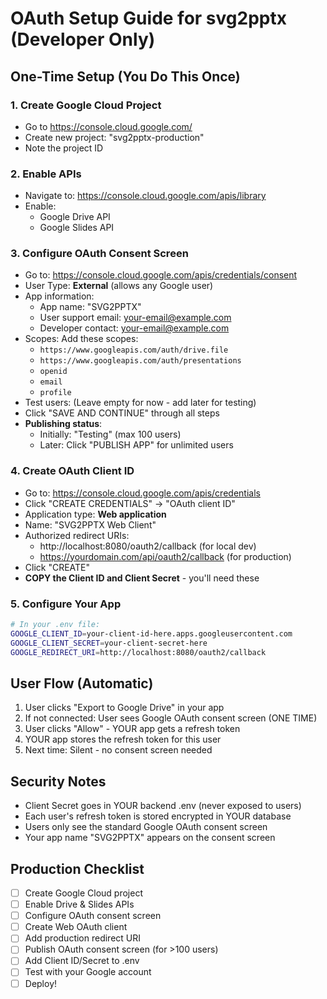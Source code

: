 # OAuth Setup Guide for svg2pptx (Developer Only)

## One-Time Setup (You Do This Once)

### 1. Create Google Cloud Project
- Go to https://console.cloud.google.com/
- Create new project: "svg2pptx-production"
- Note the project ID

### 2. Enable APIs
- Navigate to: https://console.cloud.google.com/apis/library
- Enable:
  - Google Drive API
  - Google Slides API

### 3. Configure OAuth Consent Screen
- Go to: https://console.cloud.google.com/apis/credentials/consent
- User Type: **External** (allows any Google user)
- App information:
  - App name: "SVG2PPTX"
  - User support email: your-email@example.com
  - Developer contact: your-email@example.com
- Scopes: Add these scopes:
  - `https://www.googleapis.com/auth/drive.file`
  - `https://www.googleapis.com/auth/presentations`
  - `openid`
  - `email`
  - `profile`
- Test users: (Leave empty for now - add later for testing)
- Click "SAVE AND CONTINUE" through all steps
- **Publishing status**: 
  - Initially: "Testing" (max 100 users)
  - Later: Click "PUBLISH APP" for unlimited users

### 4. Create OAuth Client ID
- Go to: https://console.cloud.google.com/apis/credentials
- Click "CREATE CREDENTIALS" → "OAuth client ID"
- Application type: **Web application**
- Name: "SVG2PPTX Web Client"
- Authorized redirect URIs:
  - http://localhost:8080/oauth2/callback (for local dev)
  - https://yourdomain.com/api/oauth2/callback (for production)
- Click "CREATE"
- **COPY the Client ID and Client Secret** - you'll need these

### 5. Configure Your App
```bash
# In your .env file:
GOOGLE_CLIENT_ID=your-client-id-here.apps.googleusercontent.com
GOOGLE_CLIENT_SECRET=your-client-secret-here
GOOGLE_REDIRECT_URI=http://localhost:8080/oauth2/callback
```

## User Flow (Automatic)

1. User clicks "Export to Google Drive" in your app
2. If not connected: User sees Google OAuth consent screen (ONE TIME)
3. User clicks "Allow" - YOUR app gets a refresh token
4. YOUR app stores the refresh token for this user
5. Next time: Silent - no consent screen needed

## Security Notes

- Client Secret goes in YOUR backend .env (never exposed to users)
- Each user's refresh token is stored encrypted in YOUR database
- Users only see the standard Google OAuth consent screen
- Your app name "SVG2PPTX" appears on the consent screen

## Production Checklist

- [ ] Create Google Cloud project
- [ ] Enable Drive & Slides APIs
- [ ] Configure OAuth consent screen
- [ ] Create Web OAuth client
- [ ] Add production redirect URI
- [ ] Publish OAuth consent screen (for >100 users)
- [ ] Add Client ID/Secret to .env
- [ ] Test with your Google account
- [ ] Deploy!
